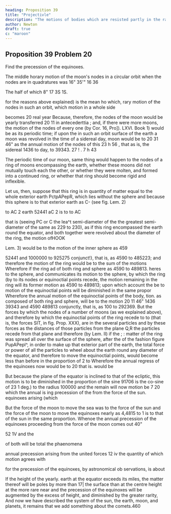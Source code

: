 ```yaml
---
heading: Proposition 39
title: "Projectivle"
description: "The motions of bodies which are resisted partly in the ratio of the velocities, and partly"
author: Newton
draft: true
c: "maroon"
---
```




## Proposition 39 Problem 20

Find the precession of the equinoxes.

The middle horary motion of the moon's nodes in a circular orbit when the nodes are in quadratures was 16" 35'" 16 36 

The  half of which 8" 17 3S 1S. 

for the reasons above explained) is the mean ho
which,
rary motion of the nodes in such an orbit, which motion in a whole side

becomes 20
real year
Because, therefore, the nodes of the moon would be yearly transferred 20 11 in antecederttia ;
and, if there were more moons, the motion of the nodes of every one (by
Cor. 16, Pro]). LXVI. Book 1) would be as its periodic time; if upon the
in such an orbit
surface of the earth a
moon was
revolved in the time of a sidereal day,
moon would be to 20 31 46&quot; as
the annual motion of the nodes of this
23 h 56 ,
that as is,
the sidereal
1436
to
day, to
39343.
27
!
.
7 h 43

The periodic time of our moon, same thing would happen to the nodes of a ring of moons encompassing the earth, whether these moons
did not mutually touch each the other, or whether they were molten, and formed into a continued ring, or whether that ring should become rigid
and inflexible.

Let us, then, suppose that this ring is in quantity of matter equal to the whole exterior earth PctpAPepR, which lies without the sphere and because this sphere is to that exterior earth as C-
(see fig. Lem. 2)

to
AC 2
earth
52441
aC 2
is to
to
AC

that
is
(seeing
PC
or
C
the lea^t semi-diameter of the 
the greatest semi-diameter of the same as 229 to 230), as if this ring encompassed the earth round the equator, and
both together were revolved about the diameter of the ring, the motion ofHOOK

Lem. 3) would be to the motion of the inner sphere as 459

52441 and 1000000 to 925275 conjunct!}, that is, as 4590 to 485223;
and therefore the motion of the ring would be to the sum of the motions
Wherefore if the ring ad
of both ring and sphere as 4590 to 489813.
heres to the sphere, and communicates its motion to the sphere, by which
the ring (by
to
its
nodes or equinoctial points recede, the motion remaining in the ring will
its former motion as 4590 to 489813; upon which account the
be to
motion of the equinoctial points will be diminished in the same propor
Wherefore the annual motion of the equinoctial points of the body,
tion.
as
composed of both ring and sphere, will be to the motion 20 11
46&quot;
1436
39343 and 4590
489813
conjunctly, that is, as 100 to 292369.
But the forces by which the nodes of a number of moons (as we explained
above), and therefore by which the equinoctial points of the ring recede
to
to
(that is, the forces SIT, in fig. Prop. XXX), are in the several particles
and by these forces
as the distances of those particles from the plane Q,R
the particles recede from that plane
and therefore (by Lem. II) if the
;
:
matter of the ring was spread
all over the surface of the
sphere, after the
of
the
fashion
figure PupAPepl^, in order to make up that exterior part
of the earth, the total force or power of all the particles to wheel about
the earth round any diameter of the equator, and therefore to move the
equinoctial points, would become less than before in the proportion of 2 to
Wherefore the annual regress of the equinoxes now would be to 20
that
is.
would be

But because the plane of the equator is inclined to that of the ecliptic,
this motion is to be diminished in the proportion of the sine 91706
is the co-sine of 23 1 deg.) to the radius 100000
and the remain will
now motion
be
7
20
which
the
annual
is
ing
precession of the
from
the
force
of
the
sun.
equinoxes arising
(which 

But the
force of the
moon
to
move
the sea was to the force of the sun
and the force of the moon to move the equinoxes
nearly as 4,4815 to 1
is to that of the sun in the same proportion. Whenoe the annual
precession
of the equinoxes proceeding from the force of the moon comes out 40&quot;

52 1V and the

of both will be
total
the phaenomena

annual precession arising from the united forces
12 iv the quantity of which motion agrees with

for the precession of the equinoxes, by astronomical ob
servations, is about

If the height of the
yearly.
earth at the equator exceeds its
miles, the matter thereof will be
poles by more than 17|
the surface than at the centre
height at the
more rare near
and the precession of the equinoxes will
be augmented by the excess of height, and diminished by the greater rarity,
And now we have described the system of the sun, the earth, moon,
and planets,
it remains that we add something about the comets.460
